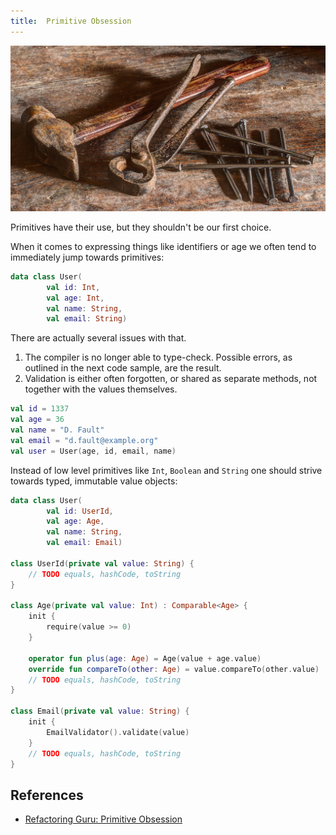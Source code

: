 ```yaml
---
title:  Primitive Obsession
---
```


![](img/tool-1314070_1280.jpg)

Primitives have their use, but they shouldn't be our first choice.

When it comes to expressing things like identifiers or age we often tend to immediately jump towards primitives:

```kotlin
data class User(
        val id: Int,
        val age: Int,
        val name: String,
        val email: String)
```

There are actually several issues with that.

1. The compiler is no longer able to type-check. Possible errors, as outlined in the next code sample, are the result.
2. Validation is either often forgotten, or shared as separate methods, not together with the values themselves.

```kotlin
val id = 1337
val age = 36
val name = "D. Fault"
val email = "d.fault@example.org"
val user = User(age, id, email, name)
```

Instead of low level primitives like `Int`, `Boolean` and `String` one should strive towards typed, immutable value objects:

```kotlin
data class User(
        val id: UserId,
        val age: Age,
        val name: String,
        val email: Email)

class UserId(private val value: String) {
    // TODO equals, hashCode, toString
}

class Age(private val value: Int) : Comparable<Age> {
    init {
        require(value >= 0)
    }

    operator fun plus(age: Age) = Age(value + age.value)
    override fun compareTo(other: Age) = value.compareTo(other.value)
    // TODO equals, hashCode, toString
}

class Email(private val value: String) {
    init {
        EmailValidator().validate(value)
    }
    // TODO equals, hashCode, toString
}
```

## References

* [Refactoring Guru: Primitive Obsession](https://refactoring.guru/smells/primitive-obsession)

